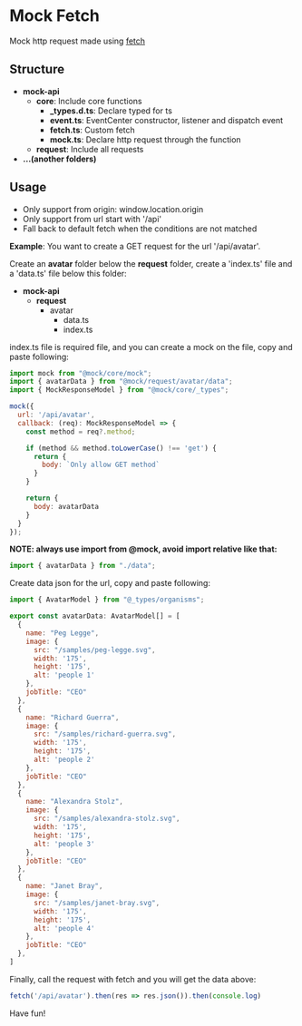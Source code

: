 # Mock Fetch

Mock http request made using [fetch](https://developer.mozilla.org/en-US/docs/Web/API/Fetch_API)

## Structure

- **mock-api**
  - **core**: Include core functions
    - **_types.d.ts**: Declare typed for ts
    - **event.ts**: EventCenter constructor, listener and dispatch event
    - **fetch.ts**: Custom fetch
    - **mock.ts**: Declare http request through the function
  - **request**: Include all requests
- **...(another folders)**

## Usage

- Only support from origin: window.location.origin
- Only support from url start with '/api'
- Fall back to default fetch when the conditions are not matched

**Example**: You want to create a GET request for the url '/api/avatar'.

Create an **avatar** folder below the **request** folder, create a 'index.ts' file and a 'data.ts' file below this folder:

- **mock-api**
  - **request**
    - avatar
      - data.ts
      - index.ts

index.ts file is required file, and you can create a mock on the file, copy and paste following:

```jsx
import mock from "@mock/core/mock";
import { avatarData } from "@mock/request/avatar/data";
import { MockResponseModel } from "@mock/core/_types";

mock({
  url: '/api/avatar',
  callback: (req): MockResponseModel => {
    const method = req?.method;

    if (method && method.toLowerCase() !== 'get') {
      return {
        body: `Only allow GET method`
      }
    }

    return {
      body: avatarData
    }
  }
});
```

**NOTE: always use import from @mock, avoid import relative like that:**

```jsx
import { avatarData } from "./data";
```

Create data json for the url, copy and paste following:

```jsx
import { AvatarModel } from "@_types/organisms";

export const avatarData: AvatarModel[] = [
  {
    name: "Peg Legge",
    image: {
      src: "/samples/peg-legge.svg",
      width: '175',
      height: '175',
      alt: 'people 1'
    },
    jobTitle: "CEO"
  },
  {
    name: "Richard Guerra",
    image: {
      src: "/samples/richard-guerra.svg",
      width: '175',
      height: '175',
      alt: 'people 2'
    },
    jobTitle: "CEO"
  },
  {
    name: "Alexandra Stolz",
    image: {
      src: "/samples/alexandra-stolz.svg",
      width: '175',
      height: '175',
      alt: 'people 3'
    },
    jobTitle: "CEO"
  },
  {
    name: "Janet Bray",
    image: {
      src: "/samples/janet-bray.svg",
      width: '175',
      height: '175',
      alt: 'people 4'
    },
    jobTitle: "CEO"
  },
]
```

Finally, call the request with fetch and you will get the data above:

```js
fetch('/api/avatar').then(res => res.json()).then(console.log)
```

Have fun!
